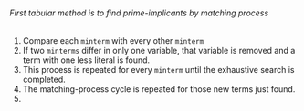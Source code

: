 ###### First tabular method is to find prime-implicants by matching process
1. Compare each `minterm` with every other `minterm` 
2. If two `minterms` differ in only one variable, that variable is removed and a term with one less literal is found.
3. This process is repeated for every `minterm` until the exhaustive search is completed.
4. The matching-process cycle is repeated for those new terms just found.
5. 